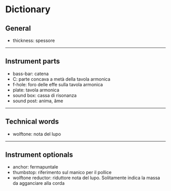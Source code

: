 # Dictionary

## General

- thickness: spessore

---

## Instrument parts

- bass-bar: catena
- C: parte concava a metà della tavola armonica
- f-hole: foro delle effe sulla tavola armonica
- plate: tavola armonica
- sound box: cassa di risonanza
- sound post: anima, âme

---

## Technical words

- wolftone: nota del lupo

---

## Instrument optionals

- anchor: fermapuntale
- thumbstop: riferimento sul manico per il pollice
- wolftone reductor: riduttore nota del lupo. Solitamente indica la massa da agganciare alla corda